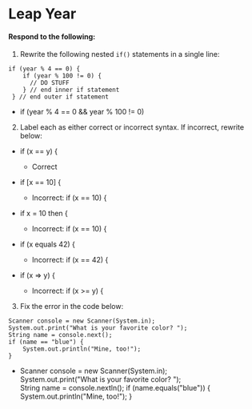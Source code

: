 # Leap Year
#### Respond to the following:

1. Rewrite the following nested `if()` statements in a single line:
  ```
  if (year % 4 == 0) {
      if (year % 100 != 0) {
        // DO STUFF
      } // end inner if statement
   } // end outer if statement
  ```
  * if (year % 4 == 0 && year % 100 != 0)


2. Label each as either correct or incorrect syntax. If incorrect, rewrite below:
  * if (x == y) {

    * Correct

  * if [x == 10] {

    * Incorrect: if (x == 10) {

  * if x = 10 then {

    * Incorrect: if (x == 10) {

  * if (x equals 42) {

    * Incorrect: if (x == 42) {

  * if (x => y) {

    * Incorrect: if (x >= y) {


3. Fix the error in the code below:

  ```
  Scanner console = new Scanner(System.in);
  System.out.print("What is your favorite color? ");
  String name = console.next();
  if (name == "blue") {
      System.out.println("Mine, too!");
  }
  ```

  * Scanner console = new Scanner(System.in);
    System.out.print("What is your favorite color? ");
    String name = console.nextln();
    if (name.equals("blue")) {
      System.out.println("Mine, too!");
}
